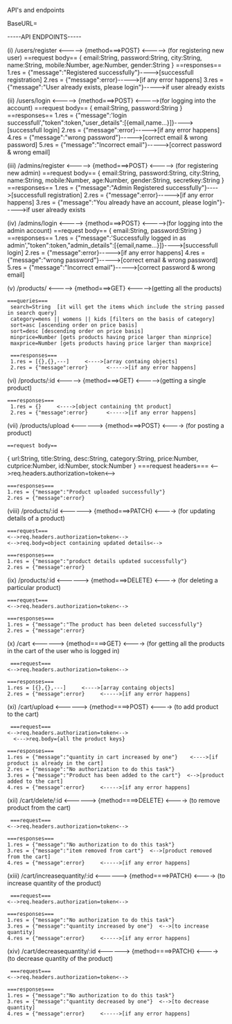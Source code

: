 API's and endpoints



BaseURL=

-----API ENDPOINTS-----

(i)  /users/register <-----> {method===>POST} <----->  (for registering new user) 
   ==request body==
   {
    email:String,
    password:String,
    city:String,
    name:String,
    mobile:Number,
    age:Number,
    gender:String
    }
   ==responses==
     1.res = {"message":"Registered successfully"}---->[successfull registration]
     2.res = {"message":error}----->[if any error happens]
     3.res = {"message":"User already exists, please login"}----->if user already exists


(ii)  /users/login <-----> {method===>POST} <----->(for logging into the account)
   ==request body==
   {
    email:String,
    password:String
    }
   ==responses==
     1.res = {"message":'login successfull',"token":token,"user_details":[{email,name...}]}---->[successfull login]
     2.res = {"message":error}----->[if any error happens]
     4.res = {"message":"wrong password"}----->[correct email & wrong password]
     5.res = {"message":"Incorrect email"}----->[correct password & wrong email]

(iii) /admins/register <-----> {method===>POST} <----->  (for registering new admin) 
   ==request body==
   {
    email:String,
    password:String,
    city:String,
    name:String,
    mobile:Number,
    age:Number,
    gender:String,
    secretkey:String
    }
   ==responses==
     1.res = {"message":"Admin Registered successfully"}---->[successfull registration]
     2.res = {"message":error}----->[if any error happens]
     3.res = {"message":"You already have an account, please login"}----->if user already exists

(iv)  /admins/login <-----> {method===>POST} <----->(for logging into the admin account)
   ==request body==
   {
    email:String,
    password:String
    }
   ==responses==
     1.res = {"message":'Successfully logged in as admin',"token":token,"admin_details":[{email,name...}]}---->[successfull login]
     2.res = {"message":error}----->[if any error happens]
     4.res = {"message":"wrong password"}----->[correct email & wrong password]
     5.res = {"message":"Incorrect email"}----->[correct password & wrong email]

(v)  /products/ <-----> {method===>GET} <----->(getting all the products)
    
    ===queries===
     search=String  [it will get the items which include the string passed in search query]
     category=mens || womens || kids [filters on the basis of category]
     sort=asc [ascending order on price basis]
     sort=desc [descending order on price basis]
     minprice=Number [gets products having price larger than minprice]
     maxprice=Number [gets products having price larger than maxprice]
     
     ===responses===
     1.res = [{},{},---]     <---->[array containg objects]
     2.res = {"message":error}      <----->[if any error happens]


(vi) /products/:id    <-----> {method===>GET} <----->(getting a single product)

    ===responses===
     1.res = {}     <---->[object containing tht product]
     2.res = {"message":error}      <----->[if any error happens]


(vii) /products/upload <------> {method===>POST}  <----> (for posting a product)
    
    ==request body==
   {
    url:String,
    title:String,
    desc:String,
    category:String,
    price:Number,
    cutprice:Number,
    id:Number,
    stock:Number
    }
    ===request headers===
    <-->req.headers.authorization=token<-->

    ===responses===
    1.res = {"message":"Product uploaded successfully"}
    2.res = {"message":error}


(viii) /products/:id <------> {method===>PATCH}  <----> (for updating details of a product)
    
    ===request===
    <-->req.headers.authorization=token<-->
    <-->req.body=object containing updated details<-->

    ===responses===
    1.res = {"message":"product details updated successfully"}   
    2.res = {"message":error}


(ix) /products/:id <------> {method===>DELETE}  <----> (for deleting a particular product)
    
    ===request===
    <-->req.headers.authorization=token<-->

    ===responses===
    1.res = {"message":"The product has been deleted successfully"}
    2.res = {"message":error}


(x) /cart   <------>  {method====>GET}   <----> (for getting all the products in the cart of the user who is logged in)

     ===request===
    <-->req.headers.authorization=token<-->

    ===responses===
    1.res = [{},{},---]     <---->[array containg objects]
    2.res = {"message":error}     <----->[if any error happens]



(xi) /cart/upload   <------>  {method====>POST}   <----> (to add product to the cart)

     ===request===
    <-->req.headers.authorization=token<-->
      <--->req.body={all the product keys}

    ===responses===
    1.res = {"message":"quantity in cart increased by one"}    <---->[if product is already in the cart]
    2.res = {"message":"No authorization to do this task"}  
    3.res = {"message":"Product has been added to the cart"}  <-->[product added to the cart]
    4.res = {"message":error}     <----->[if any error happens]


(xii) /cart/delete/:id   <------>  {method====>DELETE}   <----> (to remove product from the cart)

     ===request===
    <-->req.headers.authorization=token<-->

    ===responses===
    1.res = {"message":"No authorization to do this task"}
    3.res = {"message":"item removed from cart"}  <-->[product removed from the cart]
    4.res = {"message":error}     <----->[if any error happens]




(xiii) /cart/increasequantity/:id   <------>  {method====>PATCH}   <----> (to increase quantity of the product)

     ===request===
    <-->req.headers.authorization=token<-->

    ===responses===
    1.res = {"message":"No authorization to do this task"}
    3.res = {"message":"quantity increased by one"}  <-->[to increase quantity]
    4.res = {"message":error}     <----->[if any error happens]



(xiv) /cart/decreasequantity/:id   <------>  {method====>PATCH}   <----> (to decrease quantity of the product)

     ===request===
    <-->req.headers.authorization=token<-->

    ===responses===
    1.res = {"message":"No authorization to do this task"}
    3.res = {"message":"quantity decreased by one"}  <-->[to decrease quantity]
    4.res = {"message":error}     <----->[if any error happens]